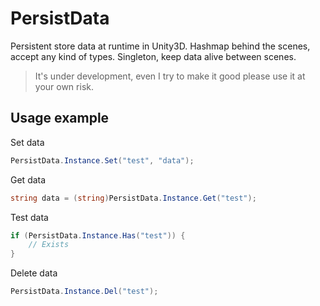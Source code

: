 PersistData
===========

Persistent store data at runtime in Unity3D. Hashmap behind the scenes, accept any kind of types. Singleton, keep data alive between scenes.

> It's under development, even I try to make it good please use it at your own risk.

## Usage example

Set data

```csharp
PersistData.Instance.Set("test", "data");
```

Get data

```csharp
string data = (string)PersistData.Instance.Get("test");
```

Test data

```csharp
if (PersistData.Instance.Has("test")) {
	// Exists
}
```

Delete data

```csharp
PersistData.Instance.Del("test");
```